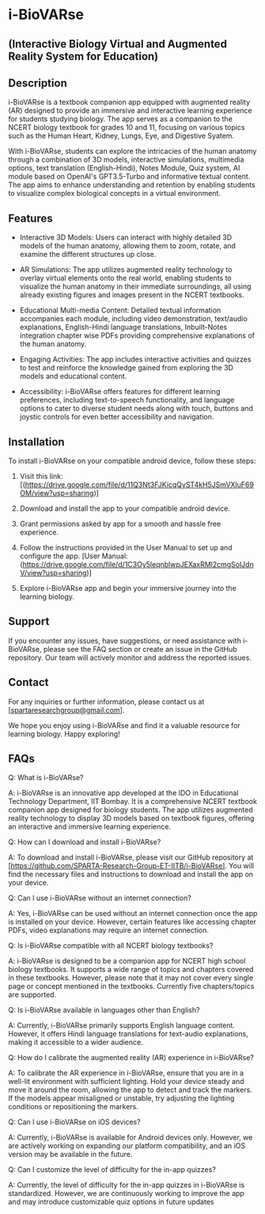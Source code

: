 # i-BioVARse
## (Interactive Biology Virtual and Augmented Reality System for Education)

## Description

i-BioVARse is a textbook companion app equipped with augmented reality (AR) designed to provide an immersive and interactive learning experience for students studying biology. The app serves as a companion to the NCERT biology textbook for grades 10 and 11, focusing on various topics such as the Human Heart, Kidney, Lungs, Eye, and Digestive Syatem.

With i-BioVARse, students can explore the intricacies of the human anatomy through a combination of 3D models, interactive simulations, multimedia options, text translation (English-Hindi), Notes Module, Quiz system, AI module based on OpenAI's GPT3.5-Turbo and informative textual content. The app aims to enhance understanding and retention by enabling students to visualize complex biological concepts in a virtual environment.

## Features

- Interactive 3D Models: Users can interact with highly detailed 3D models of the human anatomy, allowing them to zoom, rotate, and examine the different structures up close.

- AR Simulations: The app utilizes augmented reality technology to overlay virtual elements onto the real world, enabling students to visualize the human anatomy in their immediate surroundings, all using already existing figures and images present in the NCERT textbooks.

- Educational Multi-media Content: Detailed textual information accompanies each module, including video demonstration, text/audio explanations, English-Hindi language translations, Inbuilt-Notes integration chapter wise PDFs providing comprehensive explanations of the human anatomy.

- Engaging Activities: The app includes interactive activities and quizzes to test and reinforce the knowledge gained from exploring the 3D models and educational content.

- Accessibility: i-BioVARse offers features for different learning preferences, including text-to-speech functionality, and language options to cater to diverse student needs along with touch, buttons and joystic controls for even better accessibility and navigation.

## Installation

To install i-BioVARse on your compatible android device, follow these steps:

1. Visit this link: [(https://drive.google.com/file/d/11Q3Nt3FJKicqQyST4kH5JSmVXluF69OM/view?usp=sharing)]

2. Download and install the app to your compatible android device.

3. Grant permissions asked by app for a smooth and hassle free experience.

4. Follow the instructions provided in the User Manual to set up and configure the app. [User Manual: (https://drive.google.com/file/d/1C3Oy5leqnblwpJEXaxRMl2cmgSolJdnV/view?usp=sharing)]

5. Explore i-BioVARse app and begin your immersive journey into the learning biology.

## Support

If you encounter any issues, have suggestions, or need assistance with i-BioVARse, please see the FAQ section or create an issue in the GitHub repository. Our team will actively monitor and address the reported issues.

## Contact

For any inquiries or further information, please contact us at [spartaresearchgroup@gmail.com].

We hope you enjoy using i-BioVARse and find it a valuable resource for learning biology. Happy exploring!



## FAQs


Q: What is i-BioVARse?

A: i-BioVARse is an innovative app developed at the IDO in Educational Technology Department, IIT Bombay. It is a comprehensive NCERT textbook companion app designed for biology students. The app utilizes augmented reality technology to display 3D models based on textbook figures, offering an interactive and immersive learning experience.


Q: How can I download and install i-BioVARse?

A: To download and install i-BioVARse, please visit our GitHub repository at [https://github.com/SPARTA-Research-Group-ET-IITB/i-BioVARse]. You will find the necessary files and instructions to download and install the app on your device.


Q: Can I use i-BioVARse without an internet connection?

A: Yes, i-BioVARse can be used without an internet connection once the app is installed on your device. However, certain features like accessing chapter PDFs, video explanations may require an internet connection.


Q: Is i-BioVARse compatible with all NCERT biology textbooks?

A: i-BioVARse is designed to be a companion app for NCERT high school biology textbooks. It supports a wide range of topics and chapters covered in these textbooks. However, please note that it may not cover every single page or concept mentioned in the textbooks. Currently five 
chapters/topics are supported.


Q: Is i-BioVARse available in languages other than English?

A: Currently, i-BioVARse primarily supports English language content. However, it offers Hindi language translations for text-audio explanations, making it accessible to a wider audience.


Q: How do I calibrate the augmented reality (AR) experience in i-BioVARse?

A: To calibrate the AR experience in i-BioVARse, ensure that you are in a well-lit environment with sufficient lighting. Hold your device steady and move it around the room, allowing the app to detect and track the markers. If the models appear misaligned or unstable, try adjusting the 
lighting conditions or repositioning the markers.


Q: Can I use i-BioVARse on iOS devices?

A: Currently, i-BioVARse is available for Android devices only. However, we are actively working on expanding our platform compatibility, and an iOS version may be available in the future.


Q: Can I customize the level of difficulty for the in-app quizzes?

A: Currently, the level of difficulty for the in-app quizzes in i-BioVARse is standardized. However, we are continuously working to improve the app and may introduce customizable quiz options in future updates
